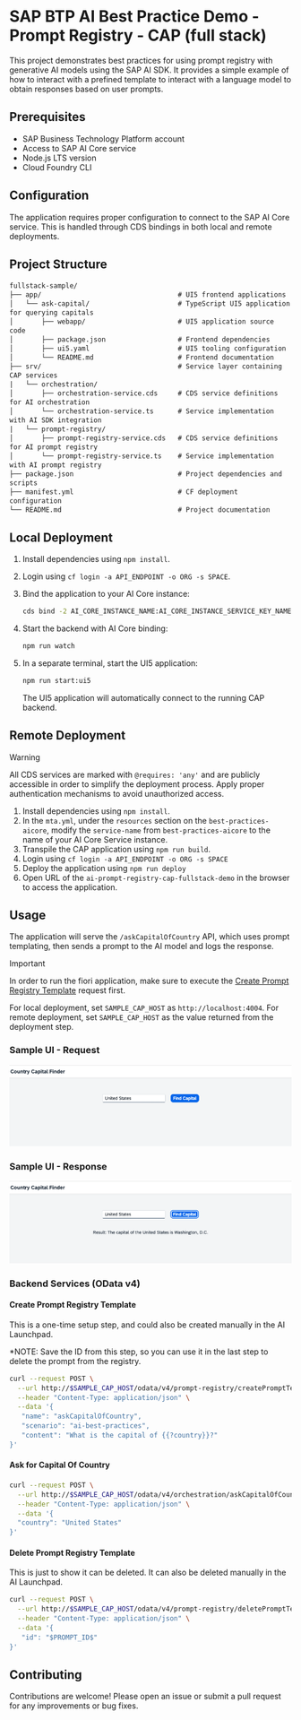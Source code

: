 # SAP BTP AI Best Practice Demo - Prompt Registry - CAP (full stack)

This project demonstrates best practices for using prompt registry with generative AI models using the SAP AI SDK. It provides a simple example of how to interact with a prefined template to interact with a language model to obtain responses based on user prompts.

## Prerequisites

- SAP Business Technology Platform account
- Access to SAP AI Core service
- Node.js LTS version
- Cloud Foundry CLI

## Configuration

The application requires proper configuration to connect to the SAP AI Core service. This is handled through CDS bindings in both local and remote deployments.

## Project Structure

```
fullstack-sample/
├── app/                                  # UI5 frontend applications
│   └── ask-capital/                      # TypeScript UI5 application for querying capitals
│       ├── webapp/                       # UI5 application source code
│       ├── package.json                  # Frontend dependencies
│       ├── ui5.yaml                      # UI5 tooling configuration
│       └── README.md                     # Frontend documentation
├── srv/                                  # Service layer containing CAP services
|   └── orchestration/                     
│       ├── orchestration-service.cds     # CDS service definitions for AI orchestration
│       └── orchestration-service.ts      # Service implementation with AI SDK integration
|   └── prompt-registry/                    
│       ├── prompt-registry-service.cds   # CDS service definitions for AI prompt registry
│       └── prompt-registry-service.ts    # Service implementation with AI prompt registry
├── package.json                          # Project dependencies and scripts
├── manifest.yml                          # CF deployment configuration
└── README.md                             # Project documentation
```

## Local Deployment

1. Install dependencies using `npm install`.

2. Login using `cf login -a API_ENDPOINT -o ORG -s SPACE`.

3. Bind the application to your AI Core instance:

   ```bash
   cds bind -2 AI_CORE_INSTANCE_NAME:AI_CORE_INSTANCE_SERVICE_KEY_NAME
   ```

4. Start the backend with AI Core binding:

   ```bash
   npm run watch
   ```

5. In a separate terminal, start the UI5 application:

   ```bash
   npm run start:ui5
   ```

   The UI5 application will automatically connect to the running CAP backend.

## Remote Deployment

> [!WARNING]  
> All CDS services are marked with `@requires: 'any'` and are publicly accessible in order to simplify the deployment process.
> Apply proper authentication mechanisms to avoid unauthorized access.

1. Install dependencies using `npm install`.
2. In the `mta.yml`, under the `resources` section on the `best-practices-aicore`, modify the `service-name` from `best-practices-aicore` to the name of your AI Core Service instance.
3. Transpile the CAP application using `npm run build`.
4. Login using `cf login -a API_ENDPOINT -o ORG -s SPACE`
5. Deploy the application using `npm run deploy`
6. Open URL of the `ai-prompt-registry-cap-fullstack-demo` in the browser to access the application.

## Usage
The application will serve the `/askCapitalOfCountry` API, which uses prompt templating, then sends a prompt to the AI model and logs the response. 

> [!IMPORTANT] 
> In order to run the fiori application, make sure to execute the [Create Prompt Registry Template](#create-prompt-registry-template) request first.

For local deployment, set `SAMPLE_CAP_HOST` as `http://localhost:4004`. For remote deployment, set `SAMPLE_CAP_HOST` as the value returned from the deployment step.

### Sample UI - Request
![alt text](readme-image-1.png)

### Sample UI - Response
![alt text](readme-image-2.png)

### Backend Services (OData v4)
#### Create Prompt Registry Template
This is a one-time setup step, and could also be created manually in the AI Launchpad.

*NOTE: Save the ID from this step, so you can use it in the last step to delete the prompt from the registry.
```bash
curl --request POST \
  --url http://$SAMPLE_CAP_HOST/odata/v4/prompt-registry/createPromptTemplate \
  --header "Content-Type: application/json" \
  --data '{
   "name": "askCapitalOfCountry",
   "scenario": "ai-best-practices",
   "content": "What is the capital of {{?country}}?"
}'
```

#### Ask for Capital Of Country

```bash
curl --request POST \
  --url http://$SAMPLE_CAP_HOST/odata/v4/orchestration/askCapitalOfCountry \
  --header "Content-Type: application/json" \
  --data '{
  "country": "United States"
}'
```

#### Delete Prompt Registry Template
This is just to show it can be deleted. It can also be deleted manually in the AI Launchpad.

```bash
curl --request POST \
  --url http://$SAMPLE_CAP_HOST/odata/v4/prompt-registry/deletePromptTemplate \
  --header "Content-Type: application/json" \
  --data '{
   "id": "$PROMPT_ID$"
}'
```


## Contributing

Contributions are welcome! Please open an issue or submit a pull request for any improvements or bug fixes.
